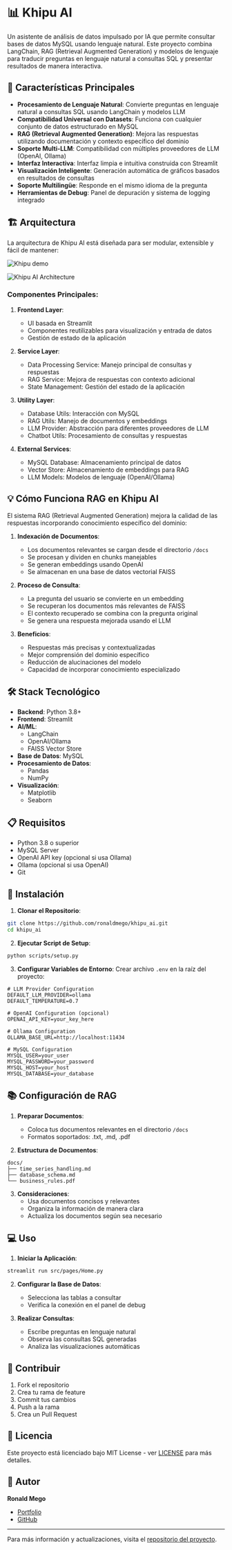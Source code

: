 # 📊 Khipu AI

Un asistente de análisis de datos impulsado por IA que permite consultar bases de datos MySQL usando lenguaje natural. Este proyecto combina LangChain, RAG (Retrieval Augmented Generation) y modelos de lenguaje para traducir preguntas en lenguaje natural a consultas SQL y presentar resultados de manera interactiva.

## 🌟 Características Principales

- **Procesamiento de Lenguaje Natural**: Convierte preguntas en lenguaje natural a consultas SQL usando LangChain y modelos LLM
- **Compatibilidad Universal con Datasets**: Funciona con cualquier conjunto de datos estructurado en MySQL
- **RAG (Retrieval Augmented Generation)**: Mejora las respuestas utilizando documentación y contexto específico del dominio
- **Soporte Multi-LLM**: Compatibilidad con múltiples proveedores de LLM (OpenAI, Ollama)
- **Interfaz Interactiva**: Interfaz limpia e intuitiva construida con Streamlit
- **Visualización Inteligente**: Generación automática de gráficos basados en resultados de consultas
- **Soporte Multilingüe**: Responde en el mismo idioma de la pregunta
- **Herramientas de Debug**: Panel de depuración y sistema de logging integrado

## 🏗️ Arquitectura

La arquitectura de Khipu AI está diseñada para ser modular, extensible y fácil de mantener:

![Khipu demo](assets/images/khipu-gif.gif)

![Khipu AI Architecture](assets/images/architecture.svg)

### Componentes Principales:

1. **Frontend Layer**:
   - UI basada en Streamlit
   - Componentes reutilizables para visualización y entrada de datos
   - Gestión de estado de la aplicación

2. **Service Layer**:
   - Data Processing Service: Manejo principal de consultas y respuestas
   - RAG Service: Mejora de respuestas con contexto adicional
   - State Management: Gestión del estado de la aplicación

3. **Utility Layer**:
   - Database Utils: Interacción con MySQL
   - RAG Utils: Manejo de documentos y embeddings
   - LLM Provider: Abstracción para diferentes proveedores de LLM
   - Chatbot Utils: Procesamiento de consultas y respuestas

4. **External Services**:
   - MySQL Database: Almacenamiento principal de datos
   - Vector Store: Almacenamiento de embeddings para RAG
   - LLM Models: Modelos de lenguaje (OpenAI/Ollama)

## 💡 Cómo Funciona RAG en Khipu AI

El sistema RAG (Retrieval Augmented Generation) mejora la calidad de las respuestas incorporando conocimiento específico del dominio:

1. **Indexación de Documentos**:
   - Los documentos relevantes se cargan desde el directorio `/docs`
   - Se procesan y dividen en chunks manejables
   - Se generan embeddings usando OpenAI
   - Se almacenan en una base de datos vectorial FAISS

2. **Proceso de Consulta**:
   - La pregunta del usuario se convierte en un embedding
   - Se recuperan los documentos más relevantes de FAISS
   - El contexto recuperado se combina con la pregunta original
   - Se genera una respuesta mejorada usando el LLM

3. **Beneficios**:
   - Respuestas más precisas y contextualizadas
   - Mejor comprensión del dominio específico
   - Reducción de alucinaciones del modelo
   - Capacidad de incorporar conocimiento especializado

## 🛠️ Stack Tecnológico

- **Backend**: Python 3.8+
- **Frontend**: Streamlit
- **AI/ML**:
  - LangChain
  - OpenAI/Ollama
  - FAISS Vector Store
- **Base de Datos**: MySQL
- **Procesamiento de Datos**:
  - Pandas
  - NumPy
- **Visualización**:
  - Matplotlib
  - Seaborn

## 📋 Requisitos

- Python 3.8 o superior
- MySQL Server
- OpenAI API key (opcional si usa Ollama)
- Ollama (opcional si usa OpenAI)
- Git

## 🚀 Instalación

1. **Clonar el Repositorio**:
```bash
git clone https://github.com/ronaldmego/khipu_ai.git
cd khipu_ai
```

2. **Ejecutar Script de Setup**:
```bash
python scripts/setup.py
```

3. **Configurar Variables de Entorno**:
Crear archivo `.env` en la raíz del proyecto:
```env
# LLM Provider Configuration
DEFAULT_LLM_PROVIDER=ollama
DEFAULT_TEMPERATURE=0.7

# OpenAI Configuration (opcional)
OPENAI_API_KEY=your_key_here

# Ollama Configuration
OLLAMA_BASE_URL=http://localhost:11434

# MySQL Configuration
MYSQL_USER=your_user
MYSQL_PASSWORD=your_password
MYSQL_HOST=your_host
MYSQL_DATABASE=your_database
```

## 📚 Configuración de RAG

1. **Preparar Documentos**:
   - Coloca tus documentos relevantes en el directorio `/docs`
   - Formatos soportados: .txt, .md, .pdf

2. **Estructura de Documentos**:
```
docs/
├── time_series_handling.md
├── database_schema.md
└── business_rules.pdf
```

3. **Consideraciones**:
   - Usa documentos concisos y relevantes
   - Organiza la información de manera clara
   - Actualiza los documentos según sea necesario

## 💻 Uso

1. **Iniciar la Aplicación**:
```bash
streamlit run src/pages/Home.py
```

2. **Configurar la Base de Datos**:
   - Selecciona las tablas a consultar
   - Verifica la conexión en el panel de debug

3. **Realizar Consultas**:
   - Escribe preguntas en lenguaje natural
   - Observa las consultas SQL generadas
   - Analiza las visualizaciones automáticas

## 🤝 Contribuir

1. Fork el repositorio
2. Crea tu rama de feature
3. Commit tus cambios
4. Push a la rama
5. Crea un Pull Request

## 📄 Licencia

Este proyecto está licenciado bajo MIT License - ver [LICENSE](LICENSE) para más detalles.

## 👥 Autor

**Ronald Mego**
- [Portfolio](https://ronaldmego.github.io/)
- [GitHub](https://github.com/ronaldmego)

---

Para más información y actualizaciones, visita el [repositorio del proyecto](https://github.com/ronaldmego/khipu_ai).